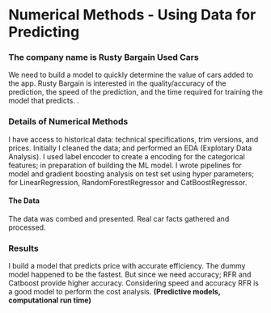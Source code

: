 # Numerical Methods - Using Data for Predicting

### The company name is Rusty Bargain Used Cars

We need to build a model to quickly determine the value of cars added to the app.
Rusty Bargain is interested in the quality/accuracy of the prediction, the speed of the prediction, and the time required for training the model that predicts. 
. 
 
### Details of Numerical Methods

I have access to historical data: technical specifications, trim versions, and prices.  Initially I cleaned the data; and performed an EDA (Explotary Data Analysis).  I used label encoder to create a encoding for the categorical features; in preparation of building the ML model. I wrote pipelines for model and gradient boosting analysis on test set using hyper parameters; for LinearRegression, RandomForestRegressor and CatBoostRegressor.


#### The Data

The data was combed and presented.  Real car facts gathered and processed.    


### Results

I build a model that predicts price with accurate efficiency.  The dummy model happened to be the fastest.  But since we need accuracy; RFR and Catboost provide higher accuracy.  Considering speed and accuracy RFR is a good model to perform the cost analysis.  <b>(Predictive models, computational run time) 



